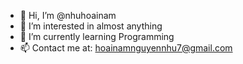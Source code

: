 - 👋 Hi, I’m @nhuhoainam
- 👀 I’m interested in almost anything
- 🌱 I’m currently learning Programming
- 📫 Contact me at: hoainamnguyennhu7@gmail.com
  

<!---
nhuhoainam/nhuhoainam is a ✨ special ✨ repository because its `README.md` (this file) appears on your GitHub profile.
You can click the Preview link to take a look at your changes.
--->
